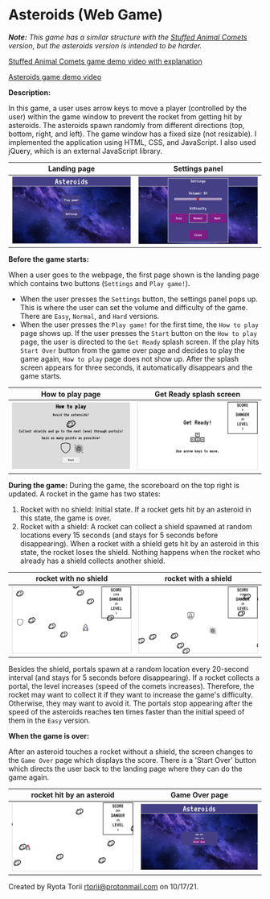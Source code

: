# Asteroids (Web Game)

_**Note:** This game has a similar structure with the [Stuffed Animal Comets](https://github.com/rtorii/Stuffed-Animal-Comets-README/blob/main/README.md) version, but the asteroids version is intended to be harder._

[Stuffed Animal Comets game demo video with explanation](https://www.youtube.com/watch?v=6VU4sFwtbd8)

[Asteroids game demo video](https://www.youtube.com/watch?v=Znd7PBQw9Hs)

**Description:**

In this game,  a user uses arrow keys to move a player (controlled by the user) within the game window to prevent the rocket from getting hit by asteroids. The asteroids spawn randomly from different directions (top, bottom, right, and left). The game window has a fixed size (not resizable). I implemented the application using HTML, CSS, and JavaScript. I also used jQuery, which is an external JavaScript library.


| Landing page | Settings panel |
| ------ | ------ |
|<img src="space_photos/landing.png" width="470"/>|<img src="space_photos/settings.png" width="470"/>|

**Before the game starts:**

When a user goes to the webpage, the first page shown is the landing page which contains two buttons (`Settings` and `Play game!`). 
- When the user presses the `Settings` button, the settings panel pops up. This is where the user can set the volume and difficulty of the game. There are `Easy`, `Normal`, and `Hard` versions.
- When the user presses the `Play game!` for the first time, the `How to play` page shows up. If the user presses the `Start` button on the `How to play` page, the user is directed to the `Get Ready` splash screen. If the play hits `Start Over` button from the game over page and decides to play the game again, `How to play` page does not show up. After the splash screen appears for three seconds, it automatically disappears and the game starts.

| How to play page | Get Ready splash screen |
| ------ | ------ |
|<img src="space_photos/how_to_play.png" width="470"/>|<img src="space_photos/get_ready.png" width="470"/>|

**During the game:**
During the game, the scoreboard on the top right is updated. 
A rocket in the game has two states:
1. Rocket with no shield: Initial state. If a rocket gets hit by an asteroid in this state, the game is over.
2. Rocket with a shield: A rocket can collect a shield spawned at random locations every 15 seconds (and stays for 5 seconds before disappearing). When a rocket with a shield gets hit by an asteroid in this state, the rocket loses the shield. Nothing happens when the rocket who already has a shield collects another shield.

| rocket with no shield | rocket with a shield |
| ------ | ------ |
|<img src="space_photos/shield_appear.png" width="470"/>|<img src="space_photos/shield_portal.png" width="470"/>|

Besides the shield, portals spawn at a random location every 20-second interval (and stays for 5 seconds before disappearing). If a rocket collects a portal, the level increases (speed of the comets increases). Therefore, the rocket may want to collect it if they want to increase the game's difficulty. Otherwise, they may want to avoid it. The portals stop appearing after the speed of the asteroids reaches ten times faster than the initial speed of them in the `Easy` version.

**When the game is over:**

After an asteroid touches a rocket without a shield, the screen changes to the `Game Over` page which displays the score. There is a 'Start Over' button which directs the user back to the landing page where they can do the game again.

| rocket hit by an asteroid | Game Over page |
| ------ | ------ |
|<img src="space_photos/hit.png" width="470"/>|<img src="space_photos/game_over.png" width="470"/>|


Created by Ryota Torii <rtorii@protonmail.com> on 10/17/21.
